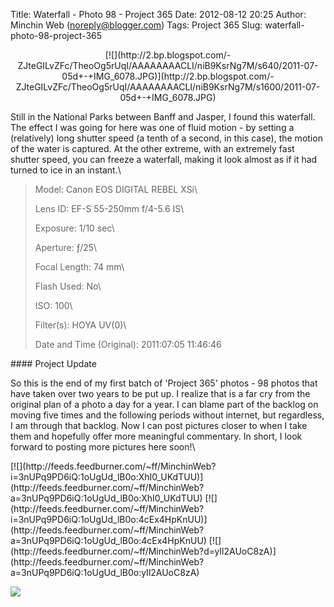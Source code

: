 Title: Waterfall - Photo 98 - Project 365
Date: 2012-08-12 20:25
Author: Minchin Web (noreply@blogger.com)
Tags: Project 365
Slug: waterfall-photo-98-project-365

<div class="separator" style="clear: both; text-align: center;">

</p>
<p>
[![](http://2.bp.blogspot.com/-ZJteGILvZFc/TheoOg5rUqI/AAAAAAAACLI/niB9KsrNg7M/s640/2011-07-05d+-+IMG_6078.JPG)](http://2.bp.blogspot.com/-ZJteGILvZFc/TheoOg5rUqI/AAAAAAAACLI/niB9KsrNg7M/s1600/2011-07-05d+-+IMG_6078.JPG)

</div>

</p>
Still in the National Parks between Banff and Jasper, I found this
waterfall. The effect I was going for here was one of fluid motion - by
setting a (relatively) long shutter speed (a tenth of a second, in this
case), the motion of the water is captured. At the other extreme, with
an extremely fast shutter speed, you can freeze a waterfall, making it
look almost as if it had turned to ice in an instant.\

> </p>
> <span style="color: #666666;">Model: </span>Canon EOS DIGITAL REBEL
> XSi\
>
> <span style="color: #666666;">Lens ID: </span>EF-S 55-250mm f/4-5.6
> IS\
>
> <span style="color: #666666;">Exposure: </span>1/10 sec\
>
> <span style="color: #666666;">Aperture: </span>ƒ/25\
>
> <span style="color: #666666;">Focal Length: </span>74 mm\
>
> <span style="color: #666666;">Flash Used: </span>No\
>
> <span style="color: #666666;">ISO: </span>100\
>
> <span style="color: #666666;">Filter(s): </span>HOYA UV(0)\
>
> <p>
> <span style="color: #666666;">Date and Time
> (Original): </span>2011:07:05 11:46:46

</p>
#### Project Update

</p>
So this is the end of my first batch of 'Project 365' photos - 98 photos
that have taken over two years to be put up. I realize that is a far cry
from the original plan of a photo a day for a year. I can blame part of
the backlog on moving five times and the following periods without
internet, but regardless, I am through that backlog. Now I can post
pictures closer to when I take them and hopefully offer more meaningful
commentary. In short, I look forward to posting more pictures here
soon!\

<div class="feedflare">

</p>
[![](http://feeds.feedburner.com/~ff/MinchinWeb?i=3nUPq9PD6iQ:1oUgUd_lB0o:XhI0_UKdTUU)](http://feeds.feedburner.com/~ff/MinchinWeb?a=3nUPq9PD6iQ:1oUgUd_lB0o:XhI0_UKdTUU)
[![](http://feeds.feedburner.com/~ff/MinchinWeb?i=3nUPq9PD6iQ:1oUgUd_lB0o:4cEx4HpKnUU)](http://feeds.feedburner.com/~ff/MinchinWeb?a=3nUPq9PD6iQ:1oUgUd_lB0o:4cEx4HpKnUU)
[![](http://feeds.feedburner.com/~ff/MinchinWeb?d=yIl2AUoC8zA)](http://feeds.feedburner.com/~ff/MinchinWeb?a=3nUPq9PD6iQ:1oUgUd_lB0o:yIl2AUoC8zA)

<p>

</div>

![](http://feeds.feedburner.com/~r/MinchinWeb/~4/3nUPq9PD6iQ)

</p>

